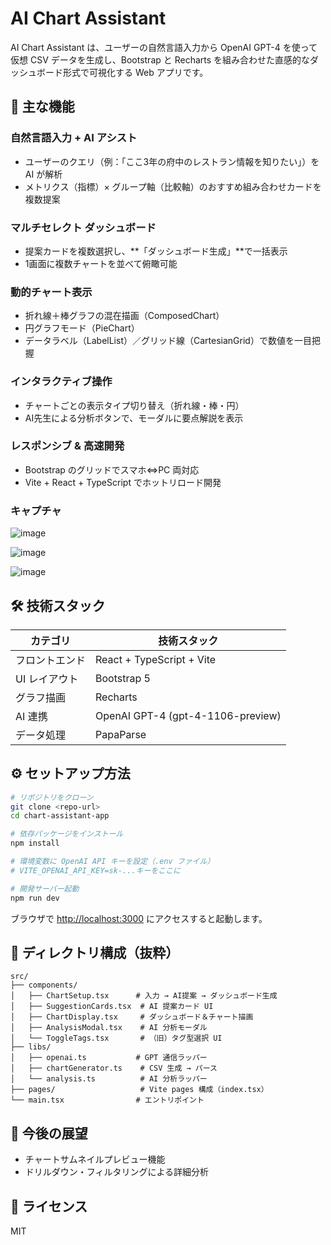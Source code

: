 # AI Chart Assistant

AI Chart Assistant は、ユーザーの自然言語入力から OpenAI GPT-4 を使って仮想 CSV データを生成し、Bootstrap と Recharts を組み合わせた直感的なダッシュボード形式で可視化する Web アプリです。

## 🚀 主な機能

### 自然言語入力 + AI アシスト
- ユーザーのクエリ（例：「ここ3年の府中のレストラン情報を知りたい」）を AI が解析
- メトリクス（指標）× グループ軸（比較軸）のおすすめ組み合わせカードを複数提案

### マルチセレクト ダッシュボード
- 提案カードを複数選択し、**「ダッシュボード生成」**で一括表示
- 1画面に複数チャートを並べて俯瞰可能

### 動的チャート表示
- 折れ線＋棒グラフの混在描画（ComposedChart）
- 円グラフモード（PieChart）
- データラベル（LabelList）／グリッド線（CartesianGrid）で数値を一目把握

### インタラクティブ操作
- チャートごとの表示タイプ切り替え（折れ線・棒・円）
- AI先生による分析ボタンで、モーダルに要点解説を表示

### レスポンシブ & 高速開発
- Bootstrap のグリッドでスマホ⇔PC 両対応
- Vite + React + TypeScript でホットリロード開発

### キャプチャ

![image](https://github.com/user-attachments/assets/b2518b10-d23e-4963-9352-3cd1dc091c33)

![image](https://github.com/user-attachments/assets/8b6464e6-810a-48af-b5f7-8b439898b330)

![image](https://github.com/user-attachments/assets/b0eaa37b-cbb8-4408-aa93-de50d2c3dcab)


## 🛠️ 技術スタック

| カテゴリ | 技術スタック |
|---------|------------|
| フロントエンド | React + TypeScript + Vite |
| UI レイアウト | Bootstrap 5 |
| グラフ描画 | Recharts |
| AI 連携 | OpenAI GPT-4 (gpt-4-1106-preview) |
| データ処理 | PapaParse |

## ⚙️ セットアップ方法

```bash
# リポジトリをクローン
git clone <repo-url>
cd chart-assistant-app

# 依存パッケージをインストール
npm install

# 環境変数に OpenAI API キーを設定（.env ファイル）
# VITE_OPENAI_API_KEY=sk-...キーをここに

# 開発サーバー起動
npm run dev
```

ブラウザで [http://localhost:3000](http://localhost:3000) にアクセスすると起動します。

## 📂 ディレクトリ構成（抜粋）

```
src/
├── components/
│   ├── ChartSetup.tsx      # 入力 → AI提案 → ダッシュボード生成
│   ├── SuggestionCards.tsx  # AI 提案カード UI
│   ├── ChartDisplay.tsx     # ダッシュボード＆チャート描画
│   ├── AnalysisModal.tsx    # AI 分析モーダル
│   └── ToggleTags.tsx       # （旧）タグ型選択 UI
├── libs/
│   ├── openai.ts           # GPT 通信ラッパー
│   ├── chartGenerator.ts    # CSV 生成 → パース
│   └── analysis.ts          # AI 分析ラッパー
├── pages/                   # Vite pages 構成（index.tsx）
└── main.tsx                # エントリポイント
```

## 🎯 今後の展望

- チャートサムネイルプレビュー機能
- ドリルダウン・フィルタリングによる詳細分析

## 📄 ライセンス

MIT
